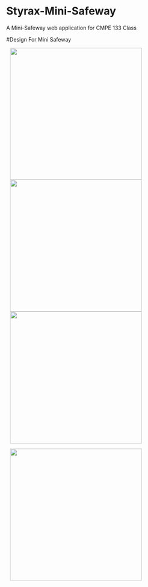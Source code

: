 # Styrax-Mini-Safeway
A Mini-Safeway web application for CMPE 133 Class

#Design For Mini Safeway
<p float="left">
<img src="https://imgur.com/rHmLx6g.jpg" width=350 hspace="10">
<img src="https://imgur.com/ixLI0pG.jpg" width=350 hspace="10">
<img src="https://imgur.com/lYo64DE.jpg" width=350 hspace="10">
</p>
<p float="left">
<img src="https://imgur.com/dJ3tEeL.jpg" width=350 hspace="10">
</p>

